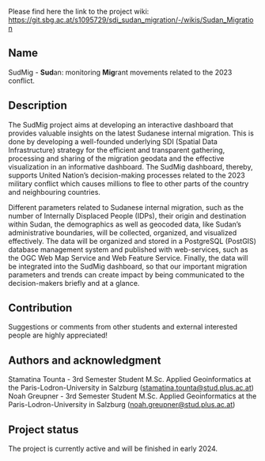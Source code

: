 Please find here the link to the project wiki: https://git.sbg.ac.at/s1095729/sdi_sudan_migration/-/wikis/Sudan_Migration

## Name
SudMig - **Sud**an: monitoring **Mig**rant movements related to the 2023 conflict.

## Description
The SudMig project aims at developing an interactive dashboard that provides valuable insights on the latest Sudanese internal migration. This is done by developing a well-founded underlying SDI (Spatial Data Infrastructure) strategy for the efficient and transparent gathering, processing and sharing of the migration geodata and the effective visualization in an informative dashboard. The SudMig dashboard, thereby, supports United Nation’s decision-making processes related to the 2023 military conflict which causes millions to flee to other parts of the country and neighbouring countries.    

Different parameters related to Sudanese internal migration, such as the number of Internally Displaced People (IDPs), their origin and destination within Sudan, the demographics as well as geocoded data, like Sudan’s administrative boundaries, will be collected, organized, and visualized effectively. The data will be organized and stored in a PostgreSQL (PostGIS) database management system and published with web-services, such as the OGC Web Map Service and Web Feature Service. Finally, the data will be integrated into the SudMig dashboard, so that our important migration parameters and trends can create impact by being communicated to the decision-makers briefly and at a glance.  

## Contribution
Suggestions or comments from other students and external interested people are highly appreciated! 

## Authors and acknowledgment
Stamatina Tounta - 3rd Semester Student M.Sc. Applied Geoinformatics at the Paris-Lodron-University in Salzburg (stamatina.tounta@stud.plus.ac.at) <br>
Noah Greupner - 3rd Semester Student M.Sc. Applied Geoinformatics at the Paris-Lodron-University in Salzburg (noah.greupner@stud.plus.ac.at) 

## Project status
The project is currently active and will be finished in early 2024. 
